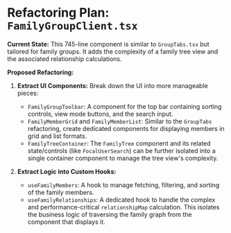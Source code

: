 # Refactoring Plan: `FamilyGroupClient.tsx`

**Current State:** This 745-line component is similar to `GroupTabs.tsx` but tailored for family groups. It adds the complexity of a family tree view and the associated relationship calculations.

**Proposed Refactoring:**

1.  **Extract UI Components:** Break down the UI into more manageable pieces:
    *   `FamilyGroupToolbar`: A component for the top bar containing sorting controls, view mode buttons, and the search input.
    *   `FamilyMemberGrid` and `FamilyMemberList`: Similar to the `GroupTabs` refactoring, create dedicated components for displaying members in grid and list formats.
    *   `FamilyTreeContainer`: The `FamilyTree` component and its related state/controls (like `FocalUserSearch`) can be further isolated into a single container component to manage the tree view's complexity.

2.  **Extract Logic into Custom Hooks:**
    *   `useFamilyMembers`: A hook to manage fetching, filtering, and sorting of the family members.
    *   `useFamilyRelationships`: A dedicated hook to handle the complex and performance-critical `relationshipMap` calculation. This isolates the business logic of traversing the family graph from the component that displays it.
